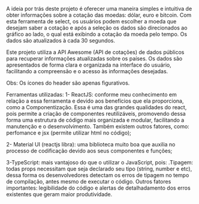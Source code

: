 A ideia por trás deste projeto é oferecer uma maneira simples e intuitiva de obter informações sobre a cotação das moedas: dólar, euro e bitcoin. Com esta ferramenta de select, os usuários podem escolher a moeda que desejam saber a cotação e após a seleção os dados são direcionados ao gráfico ao lado, o qual está exibindo a cotação da moeda pelo tempo. Os dados são atualizados à cada 30 segundos.

Este projeto utiliza a API Awesome (API de cotações) de dados públicos para recuperar informações atualizadas sobre os países. Os dados são apresentados de forma clara e organizada na interface do usuário, facilitando a compreensão e o acesso às informações desejadas.

Obs: Os ícones do header são apenas figurativos.

Ferramentas utilizadas:
1-  ReactJS: conforme meu conhecimento em relação a essa ferramenta e devido aos benefícios que ela proporciona, como a Componentização. Essa é uma das grandes qualidades do react, pois permite a criação de componentes reutilizáveis, promovendo dessa forma uma estrutura de código mais organizada e modular, facilitando a manutenção e o desenvolvimento.
Também existem outros fatores, como: perfomance e jsx (permite utilizar html no código);

2- Material UI (reactjs libra): uma biblioteca muito boa que auxilia no processo de codificação devido aos seus componentes e funções;

3-TypeScript: mais vantajoso do que o utilizar o JavaScript, pois:
.Tipagem: todas props necessitam que seja declarado seu tipo (string, number e etc), dessa forma os desenvolvedores detectam os erros de tipagem no tempo de compilação, antes mesmo de executar o código.
Outros fatores importantes: legibilidade do código e alertas de detalhadamento dos erros existentes que geram maior produtividade.

